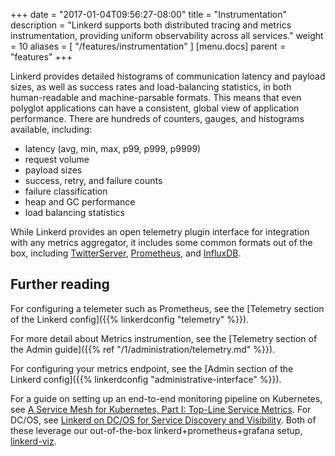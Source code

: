+++
date = "2017-01-04T09:56:27-08:00"
title = "Instrumentation"
description = "Linkerd supports both distributed tracing and metrics instrumentation, providing uniform observability across all services."
weight = 10
aliases = [
  "/features/instrumentation"
]
[menu.docs]
  parent = "features"
+++

Linkerd provides detailed histograms of communication latency and payload sizes,
as well as success rates and load-balancing statistics, in both human-readable
and machine-parsable formats. This means that even polyglot applications can
have a consistent, global view of application performance. There are hundreds of
counters, gauges, and histograms available, including:

* latency (avg, min, max, p99, p999, p9999)
* request volume
* payload sizes
* success, retry, and failure counts
* failure classification
* heap and GC performance
* load balancing statistics

While Linkerd provides an open telemetry plugin interface for integration with
any metrics aggregator, it includes some common formats out of the box, including
[TwitterServer](https://twitter.github.io/twitter-server/Admin.html#admin-metrics-json),
[Prometheus](https://prometheus.io/), and
[InfluxDB](https://docs.influxdata.com/influxdb/).

## Further reading

For configuring a telemeter such as Prometheus, see the
[Telemetry section of the Linkerd config]({{% linkerdconfig "telemetry" %}}).

For more detail about Metrics instrumention, see the
[Telemetry section of the Admin guide]({{% ref
"/1/administration/telemetry.md"
%}}).

For configuring your metrics endpoint, see the [Admin section of the Linkerd
config]({{% linkerdconfig "administrative-interface" %}}).

For a guide on setting up an end-to-end monitoring pipeline on Kubernetes, see
[A Service Mesh for Kubernetes, Part I: Top-Line Service Metrics](https://blog.buoyant.io/2016/10/04/a-service-mesh-for-kubernetes-part-i-top-line-service-metrics/).
For DC/OS, see
[Linkerd on DC/OS for Service Discovery and Visibility](https://blog.buoyant.io/2016/10/10/linkerd-on-dcos-for-service-discovery-and-visibility/).
Both of these leverage our out-of-the-box linkerd+prometheus+grafana
setup, [linkerd-viz](https://github.com/linkerd/linkerd-viz).
